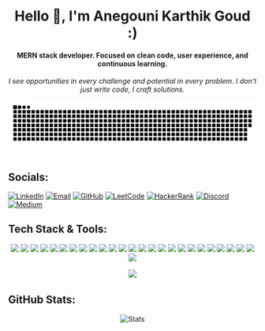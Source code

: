 <h1 align="center">Hello 👋, I'm Anegouni Karthik Goud :)  </h1>
<h4 align="center"><b>MERN stack developer. Focused on clean code, user experience, and continuous learning.</b></h4>
<p align="center"><i>I see opportunities in every challenge and potential in every problem. I don't just write code, I craft solutions.</i></p>

<picture>
  <source media="(prefers-color-scheme: dark)" srcset="https://raw.githubusercontent.com/Karthikanegouni/Karthikanegouni/refs/heads/output/github-snake-dark.svg" />
  <source media="(prefers-color-scheme: light)" srcset="https://raw.githubusercontent.com/Karthikanegouni/Karthikanegouni/refs/heads/output/github-snake.svg" />
  <img alt="github-snake" src="https://raw.githubusercontent.com/Karthikanegouni/Karthikanegouni/refs/heads/output/github-snake.svg" />
</picture>

## Socials:

[![LinkedIn](https://img.shields.io/badge/LinkedIn-%230077B5.svg?logo=linkedin&logoColor=white)](https://www.linkedin.com/in/anegouni-karthik-goud/)
[![Email](https://img.shields.io/badge/Email-D14836?logo=gmail&logoColor=white)](mailto:karthikanegouni@gmail.com)
[![GitHub](https://img.shields.io/badge/GitHub-181717?logo=github&logoColor=white)](https://github.com/karthikanegouni)
[![LeetCode](https://img.shields.io/badge/LeetCode-%23FFA116.svg?logo=leetcode&logoColor=black)](https://leetcode.com/u/karthikanegouni/)
[![HackerRank](https://img.shields.io/badge/HackerRank-2EC866?logo=HackerRank&logoColor=white)](https://www.hackerrank.com/20AG1A6607CSM)
[![Discord](https://img.shields.io/badge/Discord-5865F2?logo=discord&logoColor=white)](https://discord.com/users/batman_knight07)
[![Medium](https://img.shields.io/badge/Medium-181700?logo=medium&logoColor=white)](https://medium.com/@karthikanegouni)


## Tech Stack & Tools:

<p align="center">
  <img src="https://img.shields.io/badge/react-%2320232a.svg?style=for-the-badge&logo=react&logoColor=%2361DAFB"/>
  <img src="https://img.shields.io/badge/node.js-6DA55F?style=for-the-badge&logo=node.js&logoColor=white"/>
  <img src="https://img.shields.io/badge/express.js-%23404d59.svg?style=for-the-badge&logo=express&logoColor=%2361DAFB"/>
  <img src="https://img.shields.io/badge/vite-%23646CFF.svg?style=for-the-badge&logo=vite&logoColor=white"/>
  <img src="https://img.shields.io/badge/javascript-%23323330.svg?style=for-the-badge&logo=javascript&logoColor=%23F7DF1E"/>
  <img src="https://img.shields.io/badge/MongoDB-%234ea94b.svg?style=for-the-badge&logo=mongodb&logoColor=white"/>
  <img src="https://img.shields.io/badge/mysql-4479A1.svg?style=for-the-badge&logo=mysql&logoColor=white"/>
  <img src="https://img.shields.io/badge/sqlite-%2307405e.svg?style=for-the-badge&logo=sqlite&logoColor=white"/>
  <img src="https://img.shields.io/badge/html5-%23E34F26.svg?style=for-the-badge&logo=html5&logoColor=white"/>
  <img src="https://img.shields.io/badge/css3-%231572B6.svg?style=for-the-badge&logo=css3&logoColor=white"/>
  <img src="https://img.shields.io/badge/bootstrap-%238511FA.svg?style=for-the-badge&logo=bootstrap&logoColor=white"/>
  <img src="https://img.shields.io/badge/tailwindcss-%2338B2AC.svg?style=for-the-badge&logo=tailwind-css&logoColor=white" />
  <img src="https://img.shields.io/badge/Linux-FCC624?style=for-the-badge&logo=linux&logoColor=black"/>
  <img src="https://img.shields.io/badge/CLI-%23121011.svg?style=for-the-badge&logo=gnubash&logoColor=white"/>
  <img src="https://img.shields.io/badge/github-%23121011.svg?style=for-the-badge&logo=github&logoColor=white"/>
  <img src="https://img.shields.io/badge/git-%23F05033.svg?style=for-the-badge&logo=git&logoColor=white"/>
  <img src="https://img.shields.io/badge/python-3670A0?style=for-the-badge&logo=python&logoColor=ffdd54"/>
  <img src="https://img.shields.io/badge/npm-%23000000.svg?style=for-the-badge&logo=npm&logoColor=white" />
  <img src="https://img.shields.io/badge/ngrok-%2300C1D4.svg?style=for-the-badge&logo=ngrok&logoColor=white"/>  
  <img src="https://img.shields.io/badge/Postman-FF6C37?style=for-the-badge&logo=postman&logoColor=white" />
  <img src="https://img.shields.io/badge/CRA-61DAFB?style=for-the-badge&logo=react&logoColor=black" />
  <img src="https://img.shields.io/badge/ES6-F7DF1E?style=for-the-badge&logo=javascript&logoColor=black" />
  <img src="https://img.shields.io/badge/Axios-5A29E4?style=for-the-badge&logo=axios&logoColor=white" />
  <img src="https://img.shields.io/badge/Ollama-000000?style=for-the-badge&logo=ollama&logoColor=white" />
  <img src="https://img.shields.io/badge/Ubuntu-E95420?style=for-the-badge&logo=ubuntu&logoColor=white" />
  <img src="https://img.shields.io/badge/Fedora-294172?style=for-the-badge&logo=fedora&logoColor=white" />
</p>

<p align="center">
  <img src="https://media1.tenor.com/m/wF5RiCnfj34AAAAd/work-computer.gif" width="300px" />
</p>



## GitHub Stats:
<div align="center">
  <img src="https://nirzak-streak-stats.vercel.app/?user=Karthikanegouni&theme=dark&hide_border=false" alt="Stats" width="50%"/><br/>
<!--   <img src="https://github-readme-stats.vercel.app/api?username=Karthikanegouni&theme=dark&hide_border=false&include_all_commits=false&count_private=false" width="50%"/><br/> -->
</div>
